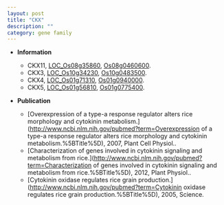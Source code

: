 ```yaml
---
layout: post
title: "CKX"
description: ""
category: gene family
---
```


* **Information**  
    + CKX11, [LOC_Os08g35860](http://rice.plantbiology.msu.edu/cgi-bin/ORF_infopage.cgi?orf=LOC_Os08g35860), [Os08g0460600](http://rapdb.dna.affrc.go.jp/viewer/gbrowse_details/irgsp1?name=Os08g0460600).
    + CKX3, [LOC_Os10g34230](http://rice.plantbiology.msu.edu/cgi-bin/ORF_infopage.cgi?orf=LOC_Os10g34230), [Os10g0483500](http://rapdb.dna.affrc.go.jp/viewer/gbrowse_details/irgsp1?name=Os10g0483500).
    + CKX4, [LOC_Os01g71310](http://rice.plantbiology.msu.edu/cgi-bin/ORF_infopage.cgi?orf=LOC_Os01g71310), [Os01g0940000](http://rapdb.dna.affrc.go.jp/viewer/gbrowse_details/irgsp1?name=Os01g0940000).
    + CKX5, [LOC_Os01g56810](http://rice.plantbiology.msu.edu/cgi-bin/ORF_infopage.cgi?orf=LOC_Os01g56810), [Os01g0775400](http://rapdb.dna.affrc.go.jp/viewer/gbrowse_details/irgsp1?name=Os01g0775400).

* **Publication**  
    + [Overexpression of a type-a response regulator alters rice morphology and cytokinin metabolism.](http://www.ncbi.nlm.nih.gov/pubmed?term=Overexpression of a type-a response regulator alters rice morphology and cytokinin metabolism.%5BTitle%5D), 2007, Plant Cell Physiol..
    + [Characterization of genes involved in cytokinin signaling and metabolism from rice.](http://www.ncbi.nlm.nih.gov/pubmed?term=Characterization of genes involved in cytokinin signaling and metabolism from rice.%5BTitle%5D), 2012, Plant Physiol..
    + [Cytokinin oxidase regulates rice grain production.](http://www.ncbi.nlm.nih.gov/pubmed?term=Cytokinin oxidase regulates rice grain production.%5BTitle%5D), 2005, Science.


